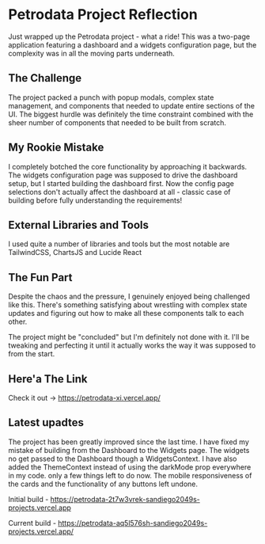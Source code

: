 # Petrodata Project Reflection

Just wrapped up the Petrodata project - what a ride! This was a two-page application featuring a dashboard and a widgets configuration page, but the complexity was in all the moving parts underneath.

## The Challenge

The project packed a punch with popup modals, complex state management, and components that needed to update entire sections of the UI. The biggest hurdle was definitely the time constraint combined with the sheer number of components that needed to be built from scratch.

## My Rookie Mistake

I completely botched the core functionality by approaching it backwards. The widgets configuration page was supposed to drive the dashboard setup, but I started building the dashboard first. Now the config page selections don't actually affect the dashboard at all - classic case of building before fully understanding the requirements!

## External Libraries and Tools

I used quite a number of libraries and tools but the most notable are TailwindCSS, ChartsJS and Lucide React

## The Fun Part

Despite the chaos and the pressure, I genuinely enjoyed being challenged like this. There's something satisfying about wrestling with complex state updates and figuring out how to make all these components talk to each other.

The project might be "concluded" but I'm definitely not done with it. I'll be tweaking and perfecting it until it actually works the way it was supposed to from the start.

## Here'a The Link

Check it out -> https://petrodata-xi.vercel.app/

## Latest upadtes

The project has been greatly improved since the last time. I have fixed my mistake of building from the Dashboard to the Widgets page. The widgets no get passed to the Dashboard though a WidgetsContext. I have also added the ThemeContext instead of using the darkMode prop everywhere in my code. only a few things left to do now. The mobile responsiveness of the cards and the functionality of any buttons left undone.

Initial build - https://petrodata-2t7w3vrek-sandiego2049s-projects.vercel.app

Current build - https://petrodata-aq5l576sh-sandiego2049s-projects.vercel.app/